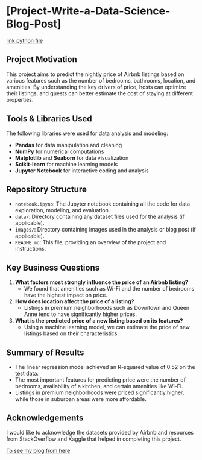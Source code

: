 # [Project-Write-a-Data-Science-Blog-Post]



[link python file](https://github.com/Azooz20084/Project-Write-a-Data-Science-Blog-Post/blob/main/project%20(1).ipynb)
## Project Motivation
This project aims to predict the nightly price of Airbnb listings based on various features such as the number of bedrooms, bathrooms, location, and amenities. By understanding the key drivers of price, hosts can optimize their listings, and guests can better estimate the cost of staying at different properties.

## Tools & Libraries Used
The following libraries were used for data analysis and modeling:
- **Pandas** for data manipulation and cleaning
- **NumPy** for numerical computations
- **Matplotlib** and **Seaborn** for data visualization
- **Scikit-learn** for machine learning models
- **Jupyter Notebook** for interactive coding and analysis

## Repository Structure
- `notebook.ipynb`: The Jupyter notebook containing all the code for data exploration, modeling, and evaluation.
- `data/`: Directory containing any dataset files used for the analysis (if applicable).
- `images/`: Directory containing images used in the analysis or blog post (if applicable).
- `README.md`: This file, providing an overview of the project and instructions.

## Key Business Questions
1. **What factors most strongly influence the price of an Airbnb listing?**
   - We found that amenities such as Wi-Fi and the number of bedrooms have the highest impact on price.
2. **How does location affect the price of a listing?**
   - Listings in premium neighborhoods such as Downtown and Queen Anne tend to have significantly higher prices.
3. **What is the predicted price of a new listing based on its features?**
   - Using a machine learning model, we can estimate the price of new listings based on their characteristics.

## Summary of Results
- The linear regression model achieved an R-squared value of 0.52 on the test data.
- The most important features for predicting price were the number of bedrooms, availability of a kitchen, and certain amenities like Wi-Fi.
- Listings in premium neighborhoods were priced significantly higher, while those in suburban areas were more affordable.

## Acknowledgements
I would like to acknowledge the datasets provided by Airbnb and resources from StackOverflow and Kaggle that helped in completing this project.


[To see my blog from here](https://medium.com/@abulaziz.alb/introduction-c8e0d43aed51)
